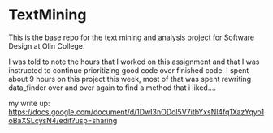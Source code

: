 # TextMining

This is the base repo for the text mining and analysis project for Software Design at Olin College.

I was told to note the hours that I worked on this assignment and that I was
instructed to continue prioritizing good code over finished code.
I spent about 9 hours on this project this week, most of that was spent
rewriting data_finder over and over again to find a method that i liked....

my write up:
https://docs.google.com/document/d/1DwI3nODol5V7itbYxsNl4fq1XazYqyo1oBaXSLcysN4/edit?usp=sharing
